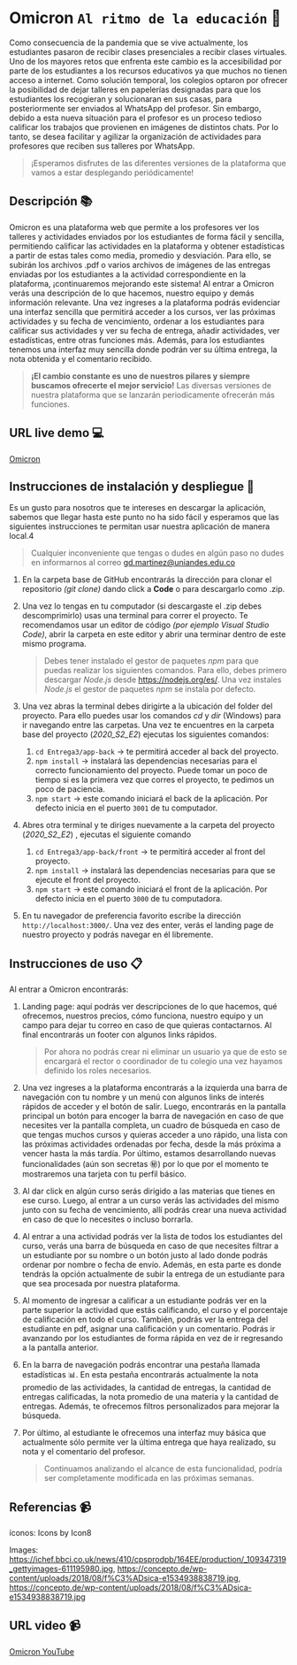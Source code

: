 

# Omicron `Al ritmo de la educación` 📝

Como consecuencia de la pandemia que se vive actualmente, los estudiantes pasaron de recibir clases presenciales a recibir clases virtuales. Uno de los mayores retos que enfrenta este cambio es la accesibilidad por parte de los estudiantes a los recursos educativos ya que muchos no tienen acceso a internet. Como solución temporal, los colegios optaron por ofrecer la posibilidad de dejar talleres en papelerías designadas para que los estudiantes los recogieran y solucionaran en sus casas, para posteriormente ser enviados al WhatsApp del profesor. Sin embargo, debido a esta nueva situación para el profesor es un proceso tedioso calificar los trabajos que provienen en imágenes de distintos chats. Por lo tanto, se desea facilitar y agilizar la organización de actividades para profesores que reciben sus talleres por WhatsApp.

> ¡Esperamos disfrutes de las diferentes versiones de la plataforma que vamos a estar desplegando periódicamente!

## Descripción :books:

Omicron es una plataforma web que permite a los profesores ver los talleres y actividades enviados por los estudiantes de forma fácil y sencilla, permitiendo calificar las actividades en la plataforma y obtener estadísticas a partir de estas tales como media, promedio y desviación. Para ello, se subirán los archivos .pdf o varios archivos de imágenes de las entregas enviadas por los estudiantes a la actividad correspondiente en la plataforma, ¡continuaremos mejorando este sistema!
Al entrar a Omicron verás una descripción de lo que hacemos, nuestro equipo y demás información relevante. Una vez ingreses a la plataforma podrás evidenciar una interfaz sencilla que permitirá acceder a los cursos, ver las próximas actividades y su fecha de vencimiento, ordenar a los estudiantes para calificar sus actividades y ver su fecha de entrega, añadir actividades, ver estadísticas, entre otras funciones más.
Además, para los estudiantes tenemos una interfaz muy sencilla donde podrán ver su última entrega, la nota obtenida y el comentario recibido.

> **¡El cambio constante es uno de nuestros pilares y siempre buscamos ofrecerte el mejor servicio!** 
> Las diversas versiones de nuestra plataforma que se lanzarán periodicamente ofrecerán más funciones.

## URL live demo :computer:

[Omicron](https://omicron-web.web.app/home/home.html)

## Instrucciones de instalación y despliegue :open_file_folder:
Es un gusto para nosotros que te intereses en descargar la aplicación, sabemos que llegar hasta este punto no ha sido fácil y esperamos que las siguientes instrucciones te permitan usar nuestra aplicación de manera local.4
> Cualquier inconveniente que tengas o dudes en algún paso no dudes en informarnos al correo gd.martinez@uniandes.edu.co

 1. En la carpeta base de GitHub encontrarás la dirección para clonar el repositorio *(git clone)* dando click a **Code** o para descargarlo como .zip.
 2. Una vez lo tengas en tu computador (si descargaste el .zip debes descomprimirlo) usas una terminal para correr el proyecto. Te recomendamos usar un editor de código *(por ejemplo Visual Studio Code)*, abrir la carpeta en este editor y abrir una terminar dentro de este mismo programa.
	> Debes tener instalado el gestor de paquetes *npm* para que puedas realizar los siguientes comandos. Para ello, debes primero descargar *Node.js* desde https://nodejs.org/es/. Una vez instales *Node.js* el gestor de paquetes *npm* se instala por defecto.

 3. Una vez abras la terminal debes dirigirte a la ubicación del folder del proyecto. Para ello puedes usar los comandos *cd* y *dir* (Windows) para ir navegando entre las carpetas. Una vez te encuentres en la carpeta base del proyecto (*2020_S2_E2*) ejecutas los siguientes comandos:
	 1. `cd Entrega3/app-back` -> te permitirá acceder al back del proyecto.
	 2.  `npm install` -> instalará las dependencias necesarias para el correcto funcionamiento del proyecto. Puede tomar un poco de tiempo si es la primera vez que corres el proyecto, te pedimos un poco de paciencia.
	 3. `npm start` -> este comando iniciará el back de la aplicación. Por defecto inicia en el puerto `3001` de tu computador.
4. Abres otra terminal y te diriges nuevamente a la carpeta del proyecto (*2020_S2_E2*) , ejecutas el siguiente comando
	 1. `cd Entrega3/app-back/front` -> te permitirá acceder al front del proyecto.
	 2. `npm install` -> instalará las dependencias necesarias para que se ejecute el front del proyecto.
	 3. `npm start` -> este comando iniciará el front de la aplicación. Por defecto inicia en el puerto `3000` de tu computadora.
 4. En tu navegador de preferencia favorito escribe la dirección `http://localhost:3000/`. Una vez des enter, verás el landing page de nuestro proyecto y podrás navegar en él libremente.

## Instrucciones de uso :clipboard:

Al entrar a Omicron encontrarás:

 1. Landing page: aquí podrás ver descripciones de lo que hacemos, qué ofrecemos, nuestros precios, cómo funciona, nuestro equipo y un campo para dejar tu correo en caso de que quieras contactarnos. Al final encontrarás un footer con algunos links rápidos.
	> Por ahora no podrás crear ni eliminar un usuario ya que de esto se encargará el rector o coordinador de tu colegio una vez hayamos definido los roles necesarios.

 3. Una vez ingreses a la plataforma encontrarás a la izquierda una barra de navegación con tu nombre y un menú con algunos links de interés rápidos de acceder y el botón de salir. Luego, encontrarás en la pantalla principal un botón para encoger la barra de navegación en caso de que necesites ver la pantalla completa, un cuadro de búsqueda en caso de que tengas muchos cursos y quieras acceder a uno rápido, una lista con las próximas actividades ordenadas por fecha, desde la más próxima a vencer hasta la más tardía. Por último, estamos desarrollando nuevas funcionalidades (aún son secretas :secret:) por lo que por el momento te mostraremos una tarjeta con tu perfil básico.
 4. Al dar click en algún curso serás dirigido a las materias que tienes en ese curso. Luego, al entrar a un curso verás las actividades del mismo junto con su fecha de vencimiento, allí podrás crear una nueva actividad en caso de que lo necesites o incluso borrarla.
 5. Al entrar a una actividad podrás ver la lista de todos los estudiantes del curso, verás una barra de búsqueda en caso de que necesites filtrar a un estudiante por su nombre o un botón justo al lado donde podrás ordenar por nombre o fecha de envío. Además, en esta parte es donde tendrás la opción actualmente de subir la entrega de un estudiante para que sea procesada por nuestra plataforma.
 6. Al momento de ingresar a calificar a un estudiante podrás ver en la parte superior la actividad que estás calificando, el curso y el porcentaje de calificación en todo el curso. También, podrás ver la entrega del estudiante en pdf, asignar una calificación y un comentario. Podrás ir avanzando por los estudiantes de forma rápida en vez de ir regresando a la pantalla anterior.
 7. En la barra de navegación podrás encontrar una pestaña llamada estadísticas :bar_chart:. En esta pestaña encontrarás actualmente la nota promedio de las actividades, la cantidad de entregas, la cantidad de entregas calificadas, la nota promedio de una materia y la cantidad de entregas. Además, te ofrecemos filtros personalizados para mejorar la búsqueda.
 8. Por último, al estudiante le ofrecemos una interfaz muy básica que actualmente sólo permite ver la última entrega que haya realizado, su nota y el comentario del profesor.
 
	> Continuamos analizando el alcance de esta funcionalidad, podría ser completamente modificada en las próximas semanas.

 
## Referencias :video_camera:

íconos: Icons by Icon8

Images:
https://ichef.bbci.co.uk/news/410/cpsprodpb/164EE/production/_109347319_gettyimages-611195980.jpg, https://concepto.de/wp-content/uploads/2018/08/f%C3%ADsica-e1534938838719.jpg, https://concepto.de/wp-content/uploads/2018/08/f%C3%ADsica-e1534938838719.jpg

## URL video :video_camera:

[Omicron YouTube](https://youtu.be/1fSCvS40iAM)
